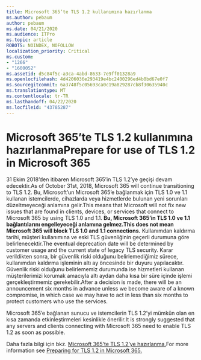 ```yaml
---
title: Microsoft 365’te TLS 1.2 kullanımına hazırlanma
ms.author: pebaum
author: pebaum
ms.date: 04/21/2020
ms.audience: ITPro
ms.topic: article
ROBOTS: NOINDEX, NOFOLLOW
localization_priority: Critical
ms.custom:
- "1266"
- "1600052"
ms.assetid: d5c84f5c-a3ca-4abd-8633-7e9ff01328a9
ms.openlocfilehash: 4d4206036e293419e4bc2400296ed4b0bd67e0f7
ms.sourcegitcommit: 6a3748f5c05693ca0c19a829287cb8f30635940c
ms.translationtype: MT
ms.contentlocale: tr-TR
ms.lasthandoff: 04/22/2020
ms.locfileid: "43785287"
---
```

# <a name="prepare-for-use-of-tls-12-in-microsoft-365"></a><span data-ttu-id="9541d-102">Microsoft 365’te TLS 1.2 kullanımına hazırlanma</span><span class="sxs-lookup"><span data-stu-id="9541d-102">Prepare for use of TLS 1.2 in Microsoft 365</span></span>

<span data-ttu-id="9541d-103">31 Ekim 2018’den itibaren Microsoft 365’in TLS 1.2’ye geçişi devam edecektir.</span><span class="sxs-lookup"><span data-stu-id="9541d-103">As of October 31st, 2018, Microsoft 365 will continue transitioning to TLS 1.2.</span></span> <span data-ttu-id="9541d-104">Bu, Microsoft’un Microsoft 365’e bağlanmak için TLS 1.0 ve 1.1 kullanan istemcilerde, cihazlarda veya hizmetlerde bulunan yeni sorunları düzeltmeyeceği anlamına gelir.</span><span class="sxs-lookup"><span data-stu-id="9541d-104">This means that Microsoft will not fix new issues that are found in clients, devices, or services that connect to Microsoft 365 by using TLS 1.0 and 1.1.</span></span> <span data-ttu-id="9541d-105">**Bu, Microsoft 365’in TLS 1.0 ve 1.1 bağlantılarını engelleyeceği anlamına gelmez.**</span><span class="sxs-lookup"><span data-stu-id="9541d-105">**This does not mean Microsoft 365 will block TLS 1.0 and 1.1 connections.**</span></span> <span data-ttu-id="9541d-106">Kullanımdan kaldırma tarihi, müşteri kullanımına ve eski TLS güvenliğinin geçerli durumuna göre belirlenecektir.</span><span class="sxs-lookup"><span data-stu-id="9541d-106">The eventual deprecation date will be determined by customer usage and the current state of legacy TLS security.</span></span> <span data-ttu-id="9541d-107">Karar verildikten sonra, bir güvenlik riski olduğunu belirlemediğimiz sürece, kullanımdan kaldırma işleminin altı ay öncesinde bir duyuru yapılacaktır. Güvenlik riski olduğunu belirlememiz durumunda ise hizmetleri kullanan müşterilerimizi korumak amacıyla altı aydan daha kısa bir süre içinde işlemi gerçekleştirmemiz gerekebilir.</span><span class="sxs-lookup"><span data-stu-id="9541d-107">After a decision is made, there will be an announcement six months in advance unless we become aware of a known compromise, in which case we may have to act in less than six months to protect customers who use the services.</span></span>
  
<span data-ttu-id="9541d-108">Microsoft 365’e bağlanan sunucu ve istemcilerin TLS 1.2’yi mümkün olan en kısa zamanda etkinleştirmeleri kesinlikle önerilir.</span><span class="sxs-lookup"><span data-stu-id="9541d-108">It is strongly suggested that any servers and clients connecting with Microsoft 365 need to enable TLS 1.2 as soon as possible.</span></span>
  
<span data-ttu-id="9541d-109">Daha fazla bilgi için bkz. [Microsoft 365’te TLS 1.2’ye hazırlanma.](https://support.microsoft.com/help/4057306/preparing-for-tls-1-2-in-office-365)</span><span class="sxs-lookup"><span data-stu-id="9541d-109">For more information see [Preparing for TLS 1.2 in Microsoft 365.](https://support.microsoft.com/help/4057306/preparing-for-tls-1-2-in-office-365)</span></span>
  